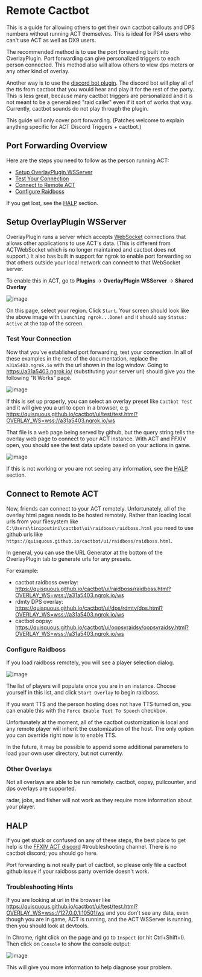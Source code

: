 # Remote Cactbot

This is a guide for allowing others to get their own cactbot callouts and DPS numbers without running ACT themselves.
This is ideal for PS4 users who can't use ACT as well as DX9 users.

The recommended method is to use the port forwarding built into OverlayPlugin.
Port forwarding can give personalized triggers to each person connected.
This method also will allow others to view dps meters
or any other kind of overlay.

Another way is to use the [discord bot plugin](https://github.com/Makar8000/ACT-Discord-Triggers/wiki/First-Time-Setup-Guide).
The discord bot will play all of the tts from cactbot that you would hear
and play it for the rest of the party.
This is less great,
because many cactbot triggers are personalized
and it is not meant to be a generalized "raid caller"
even if it sort of works that way.
Currently, cactbot sounds do not play through the plugin.

This guide will only cover port forwarding.
(Patches welcome to explain anything specific for ACT Discord Triggers + cactbot.)

## Port Forwarding Overview

Here are the steps you need to follow as the person running ACT:

- [Setup OverlayPlugin WSServer](#setup-overlayplugin-wsserver)
- [Test Your Connection](#test-your-connection)
- [Connect to Remote ACT](#connect-to-remote-act)
- [Configure Raidboss](#configure-raidboss)

If you get lost, see the [HALP](#halp) section.

## Setup OverlayPlugin WSServer

OverlayPlugin runs a server which accepts [WebSocket](https://en.wikipedia.org/wiki/WebSocket) connections
that allows other applications to use ACT's data.
(This is different from ACTWebSocket which is no longer maintained
and cactbot does not support.)
It also has built in support for ngrok to enable port forwarding
so that others outside your local network can connect to that WebSocket server.

To enable this in ACT,
go to **Plugins** -> **OverlayPlugin WSServer** -> **Shared Overlay**

![image](images/remote_wsserver.png)

On this page, select your region.
Click `Start`.
Your screen should look like the above image with
`Launching ngrok...Done!`
and it should say
`Status: Active`
at the top of the screen.

### Test Your Connection

Now that you've established port forwarding, test your connection.
In all of these examples in the rest of the documentation,
replace the `a31a5403.ngrok.io` with the url shown in the log window.
Going to <https://a31a5403.ngrok.io/>
(substituting your server url) should give you the following "It Works" page.

![image](images/remote_itworks.png)

If this is set up properly,
you can select an overlay preset like `Cactbot Test`
and it will give you a url to open in a browser, e.g.
<https://quisquous.github.io/cactbot/ui/test/test.html?OVERLAY_WS=wss://a31a5403.ngrok.io/ws>

That file is a web page being served by github,
but the query string tells the overlay web page to connect to your ACT instance.
With ACT and FFXIV open, you should see the test data update based on your actions in game.

![image](images/remote_testui.png)

If this is not working or you are not seeing any information, see the [HALP](#halp) section.

## Connect to Remote ACT

Now, friends can connect to your ACT remotely.
Unfortunately, all of the overlay html pages needs to be hosted remotely.
Rather than loading local urls from your filesystem like
`C:\Users\tinipoutini\cactbot\ui\raidboss\raidboss.html`
you need to use github urls like
`https://quisquous.github.io/cactbot/ui/raidboss/raidboss.html`.

In general, you can use the URL Generator at the bottom of the OverlayPlugin tab
to generate urls for any presets.

For example:

- cactbot raidboss overlay: <https://quisquous.github.io/cactbot/ui/raidboss/raidboss.html?OVERLAY_WS=wss://a31a5403.ngrok.io/ws>
- rdmty DPS overlay: <https://quisquous.github.io/cactbot/ui/dps/rdmty/dps.html?OVERLAY_WS=wss://a31a5403.ngrok.io/ws>
- cactbot oopsy: <https://quisquous.github.io/cactbot/ui/oopsyraidsy/oopsyraidsy.html?OVERLAY_WS=wss://a31a5403.ngrok.io/ws>

### Configure Raidboss

If you load raidboss remotely, you will see a player selection dialog.

![image](images/remote_playerselect.png)

The list of players will populate once you are in an instance.
Choose yourself in this list, and click `Start Overlay` to begin raidboss.

If you want TTS and the person hosting does not have TTS turned on,
you can enable this with the `Force Enable Text To Speech` checkbox.

Unfortunately at the moment,
all of the cactbot customization is local
and any remote player will inherit the customization of the host.
The only option you can override right now is to enable TTS.

In the future, it may be possible to append some additional parameters to
load your own user directory, but not currently.

### Other Overlays

Not all overlays are able to be run remotely.
cactbot, oopsy, pullcounter, and dps overlays are supported.

radar, jobs, and fisher will not work
as they require more information about your player.

## HALP

If you get stuck or confused on any of these steps,
the best place to get help is the [FFXIV ACT discord](https://discord.gg/ahFKcmx) #troubleshooting channel.
There is no cactbot discord; you should go here.

Port forwarding is not really part of cactbot,
so please only file a cactbot github issue if your raidboss party override doesn't work.

### Troubleshooting Hints

If you are looking at url in the browser like
<https://quisquous.github.io/cactbot/ui/test/test.html?OVERLAY_WS=wss://127.0.0.1:10501/ws>
and you don't see any data, even though you are in game,
ACT is running,
and the ACT WSServer is running, then you should look at devtools.

In Chrome, right click on the page and go to `Inspect` (or hit Ctrl+Shift+I).
Then click on `Console` to show the console output:

![image](images/remote_devtools.png)

This will give you more information to help diagnose your problem.
